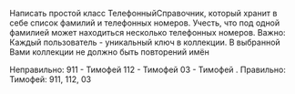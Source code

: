 Написать простой класс ТелефонныйСправочник, который хранит в себе список фамилий и телефонных номеров. Учесть, что под одной фамилией может находиться несколько телефонных номеров.
Важно: Каждый пользователь - уникальный ключ в коллекции. В выбранной Вами коллекции не должно быть повторений имён

Неправильно:
911 - Тимофей
112 - Тимофей
03 - Тимофей
.
Правильно:
Тимофей: 911, 112, 03
